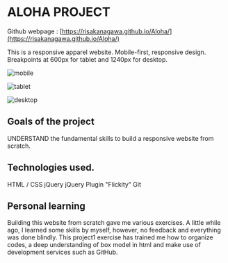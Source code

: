 # ALOHA PROJECT
Github webpage : [https://risakanagawa.github.io/Aloha/](https://risakanagawa.github.io/Aloha/)

This is a responsive apparel website.
Mobile-first, responsive design. Breakpoints at 600px for tablet and 1240px for desktop.

![mobile](https://user-images.githubusercontent.com/30381475/52098938-e6871000-2585-11e9-92c6-3563b170da76.png)

![tablet](https://user-images.githubusercontent.com/30381475/52098934-e129c580-2585-11e9-8e3a-2de885db2e96.png)

![desktop](https://user-images.githubusercontent.com/30381475/52098939-e6871000-2585-11e9-9845-5a532195c6ed.png)


## Goals of the project
UNDERSTAND the fundamental skills to build a responsive website from scratch. 

## Technologies used.
HTML / CSS
jQuery
jQuery Plugin "Flickity"
Git

## Personal learning
Building this website from scratch gave me various exercises.
A little while ago, I learned some skills by myself, however, no feedback and everything was done blindly. This project1 exercise has trained me how to organize codes, a deep understanding of box model in html and make use of development services such as GitHub.
